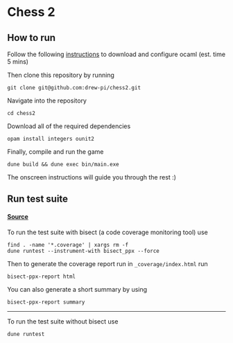 # Chess 2

## How to run

Follow the following [instructions](https://cs3110.github.io/textbook/chapters/preface/install.html) to download and configure ocaml (est. time 5 mins)

Then clone this repository by running 
```
git clone git@github.com:drew-pi/chess2.git
```

Navigate into the repository 
```
cd chess2
```

Download all of the required dependencies 
```
opam install integers ounit2
```

Finally, compile and run the game 
```
dune build && dune exec bin/main.exe
```

The onscreen instructions will guide you through the rest :)

## Run test suite
#### [Source](https://github.com/aantron/bisect_ppx?tab=readme-ov-file)

To run the test suite with bisect (a code coverage monitoring tool) use
```
find . -name '*.coverage' | xargs rm -f
dune runtest --instrument-with bisect_ppx --force
```

Then to generate the coverage report run in ```_coverage/index.html``` run 
```
bisect-ppx-report html
```

You can also generate a short summary by using 
```
bisect-ppx-report summary
```

---

To run the test suite without bisect use 
```
dune runtest
```
